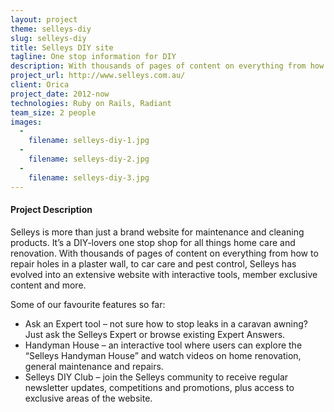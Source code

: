 ```yaml
---
layout: project
theme: selleys-diy
slug: selleys-diy
title: Selleys DIY site
tagline: One stop information for DIY
description: With thousands of pages of content on everything from how to repair holes in a plaster wall, to car care and pest control
project_url: http://www.selleys.com.au/
client: Orica
project_date: 2012-now
technologies: Ruby on Rails, Radiant
team_size: 2 people
images:
  -
    filename: selleys-diy-1.jpg
  -
    filename: selleys-diy-2.jpg
  -
    filename: selleys-diy-3.jpg
---
```


#### Project Description

Selleys is more than just a brand website for maintenance and cleaning products. It’s a DIY-lovers one stop shop for all things home care and renovation. With thousands of pages of content on everything from how to repair holes in a plaster wall, to car care and pest control, Selleys has evolved into an extensive website with interactive tools, member exclusive content and more.

Some of our favourite features so far:

<ul>
<li>Ask an Expert tool – not sure how to stop leaks in a caravan awning? Just ask the Selleys Expert or browse existing Expert Answers.</li>
<li>Handyman House – an interactive tool where users can explore the “Selleys Handyman House” and watch videos on home renovation, general maintenance and repairs.</li>
<li>Selleys DIY Club – join the Selleys community to receive regular newsletter updates, competitions and promotions, plus access to exclusive areas of the website.</li>
</ul>
